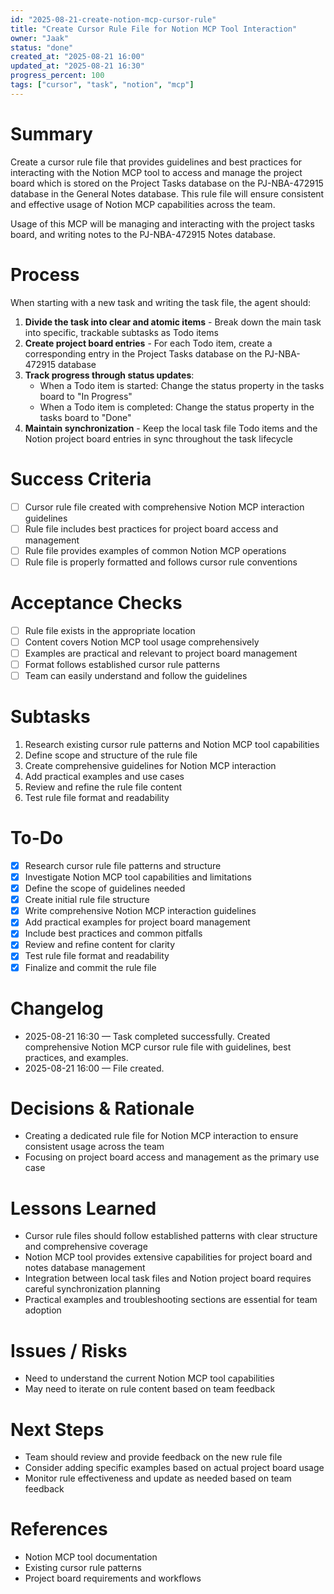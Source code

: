 ```yaml
---
id: "2025-08-21-create-notion-mcp-cursor-rule"
title: "Create Cursor Rule File for Notion MCP Tool Interaction"
owner: "Jaak"
status: "done"
created_at: "2025-08-21 16:00"
updated_at: "2025-08-21 16:30"
progress_percent: 100
tags: ["cursor", "task", "notion", "mcp"]
---
```


# Summary
Create a cursor rule file that provides guidelines and best practices for interacting with the Notion MCP tool to access and manage the project board which is stored on the Project Tasks database on the PJ-NBA-472915 database in the General Notes database. This rule file will ensure consistent and effective usage of Notion MCP capabilities across the team.

Usage of this MCP will be managing and interacting with the project tasks board, and writing notes to the PJ-NBA-472915 Notes database.

# Process
When starting with a new task and writing the task file, the agent should:

1. **Divide the task into clear and atomic items** - Break down the main task into specific, trackable subtasks as Todo items
2. **Create project board entries** - For each Todo item, create a corresponding entry in the Project Tasks database on the PJ-NBA-472915 database
3. **Track progress through status updates**:
   - When a Todo item is started: Change the status property in the tasks board to "In Progress"
   - When a Todo item is completed: Change the status property in the tasks board to "Done"
4. **Maintain synchronization** - Keep the local task file Todo items and the Notion project board entries in sync throughout the task lifecycle

# Success Criteria
- [ ] Cursor rule file created with comprehensive Notion MCP interaction guidelines
- [ ] Rule file includes best practices for project board access and management
- [ ] Rule file provides examples of common Notion MCP operations
- [ ] Rule file is properly formatted and follows cursor rule conventions

# Acceptance Checks
- [ ] Rule file exists in the appropriate location
- [ ] Content covers Notion MCP tool usage comprehensively
- [ ] Examples are practical and relevant to project board management
- [ ] Format follows established cursor rule patterns
- [ ] Team can easily understand and follow the guidelines

# Subtasks
1. Research existing cursor rule patterns and Notion MCP tool capabilities
2. Define scope and structure of the rule file
3. Create comprehensive guidelines for Notion MCP interaction
4. Add practical examples and use cases
5. Review and refine the rule file content
6. Test rule file format and readability

# To-Do
- [x] Research cursor rule file patterns and structure
- [x] Investigate Notion MCP tool capabilities and limitations
- [x] Define the scope of guidelines needed
- [x] Create initial rule file structure
- [x] Write comprehensive Notion MCP interaction guidelines
- [x] Add practical examples for project board management
- [x] Include best practices and common pitfalls
- [x] Review and refine content for clarity
- [x] Test rule file format and readability
- [x] Finalize and commit the rule file

# Changelog
- 2025-08-21 16:30 — Task completed successfully. Created comprehensive Notion MCP cursor rule file with guidelines, best practices, and examples.
- 2025-08-21 16:00 — File created.

# Decisions & Rationale
- Creating a dedicated rule file for Notion MCP interaction to ensure consistent usage across the team
- Focusing on project board access and management as the primary use case

# Lessons Learned
- Cursor rule files should follow established patterns with clear structure and comprehensive coverage
- Notion MCP tool provides extensive capabilities for project board and notes database management
- Integration between local task files and Notion project board requires careful synchronization planning
- Practical examples and troubleshooting sections are essential for team adoption

# Issues / Risks
- Need to understand the current Notion MCP tool capabilities
- May need to iterate on rule content based on team feedback

# Next Steps
- Team should review and provide feedback on the new rule file
- Consider adding specific examples based on actual project board usage
- Monitor rule effectiveness and update as needed based on team feedback

# References
- Notion MCP tool documentation
- Existing cursor rule patterns
- Project board requirements and workflows
